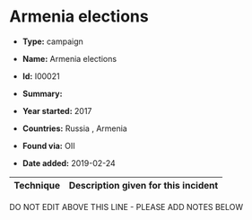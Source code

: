 # Armenia elections

* **Type:** campaign

* **Name:** Armenia elections

* **Id:** I00021

* **Summary:** 

* **Year started:** 2017

* **Countries:** Russia , Armenia

* **Found via:** OII

* **Date added:** 2019-02-24
 

| Technique | Description given for this incident |
| --------- | ------------------------- |


DO NOT EDIT ABOVE THIS LINE - PLEASE ADD NOTES BELOW